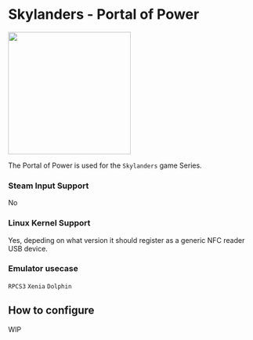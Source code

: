 # Skylanders - Portal of Power

<img src="../../../wiki_images/controllers/portal-of-power.png" width="250">

The Portal of Power is used for the `Skylanders` game Series.

### Steam Input Support
No

### Linux Kernel Support
Yes, depeding on what version it should register as a generic NFC reader USB device.

### Emulator usecase
`RPCS3` `Xenia` `Dolphin`

## How to configure
WIP
